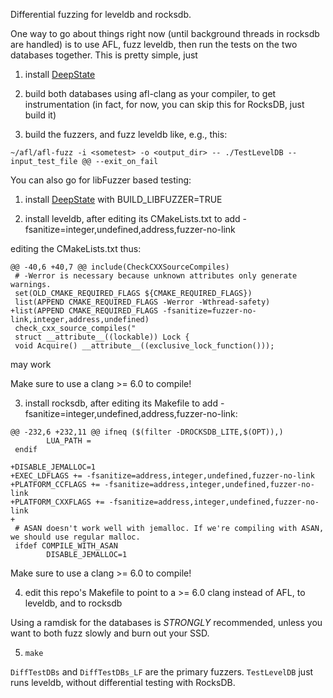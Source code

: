 Differential fuzzing for leveldb and rocksdb.

One way to go about things right now (until background threads in
rocksdb are handled) is to use AFL, fuzz leveldb, then run the tests
on the two databases together.  This is pretty simple, just


1.  install [DeepState](https://github.com/trailofbits/deepstate) 

2.  build both databases using afl-clang as your compiler, to get
    instrumentation (in fact, for now, you can skip this for RocksDB,
    just build it)

3. build the fuzzers, and fuzz leveldb like, e.g., this:

```
~/afl/afl-fuzz -i <sometest> -o <output_dir> -- ./TestLevelDB --input_test_file @@ --exit_on_fail
```

You can also go for libFuzzer based testing:

1.  install [DeepState](https://github.com/trailofbits/deepstate) with BUILD_LIBFUZZER=TRUE

2.  install leveldb, after editing its CMakeLists.txt to add -fsanitize=integer,undefined,address,fuzzer-no-link

editing the CMakeLists.txt thus:

```
@@ -40,6 +40,7 @@ include(CheckCXXSourceCompiles)
 # -Werror is necessary because unknown attributes only generate warnings.
 set(OLD_CMAKE_REQUIRED_FLAGS ${CMAKE_REQUIRED_FLAGS})
 list(APPEND CMAKE_REQUIRED_FLAGS -Werror -Wthread-safety)
+list(APPEND CMAKE_REQUIRED_FLAGS -fsanitize=fuzzer-no-link,integer,address,undefined)
 check_cxx_source_compiles("
 struct __attribute__((lockable)) Lock {
 void Acquire() __attribute__((exclusive_lock_function()));
 ```
 may work

Make sure to use a clang >= 6.0 to compile!

3. install rocksdb, after editing its Makefile to add
-fsanitize=integer,undefined,address,fuzzer-no-link:

```
@@ -232,6 +232,11 @@ ifneq ($(filter -DROCKSDB_LITE,$(OPT)),)
        LUA_PATH =
 endif
 
+DISABLE_JEMALLOC=1
+EXEC_LDFLAGS += -fsanitize=address,integer,undefined,fuzzer-no-link
+PLATFORM_CCFLAGS += -fsanitize=address,integer,undefined,fuzzer-no-link
+PLATFORM_CXXFLAGS += -fsanitize=address,integer,undefined,fuzzer-no-link
+
 # ASAN doesn't work well with jemalloc. If we're compiling with ASAN, we should use regular malloc.
 ifdef COMPILE_WITH_ASAN
        DISABLE_JEMALLOC=1
```

Make sure to use a clang >= 6.0 to compile!

4.  edit this repo's Makefile to point to a >= 6.0 clang instead of AFL, to leveldb,
and to rocksdb

Using a ramdisk for the databases is *STRONGLY* recommended, unless
you want to both fuzz slowly and burn out your SSD.

5.  `make`

`DiffTestDBs` and `DiffTestDBs_LF` are the primary fuzzers.  `TestLevelDB`
just runs leveldb, without differential testing with RocksDB.
